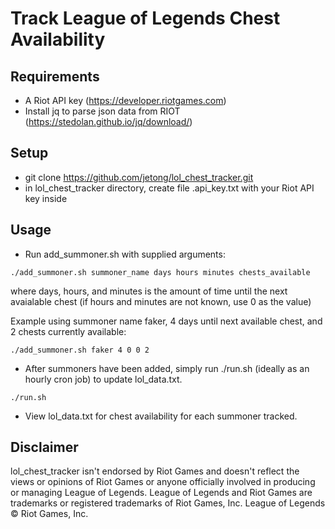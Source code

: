 # Track League of Legends Chest Availability

## Requirements
* A Riot API key (https://developer.riotgames.com)
* Install jq to parse json data from RIOT (https://stedolan.github.io/jq/download/)

## Setup
* git clone https://github.com/jetong/lol_chest_tracker.git
* in lol_chest_tracker directory, create file .api_key.txt with your Riot API key inside

## Usage
* Run add_summoner.sh with supplied arguments:
```
./add_summoner.sh summoner_name days hours minutes chests_available
```
where days, hours, and minutes is the amount of time until the next avaialable chest (if hours and minutes are not known, use 0 as the value)

  Example using summoner name faker, 4 days until next available chest, and 2 chests currently available: 
```  
./add_summoner.sh faker 4 0 0 2
```

* After summoners have been added, simply run ./run.sh (ideally as an hourly cron job) to update lol_data.txt.
```
./run.sh
```
* View lol_data.txt for chest availability for each summoner tracked.
  
## Disclaimer
lol_chest_tracker isn't endorsed by Riot Games and doesn't reflect the views or opinions of Riot Games or anyone officially involved in producing or managing League of Legends. League of Legends and Riot Games are trademarks or registered trademarks of Riot Games, Inc. League of Legends © Riot Games, Inc.
